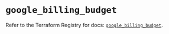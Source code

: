 # `google_billing_budget`

Refer to the Terraform Registry for docs: [`google_billing_budget`](https://registry.terraform.io/providers/hashicorp/google/6.5.0/docs/resources/billing_budget).
